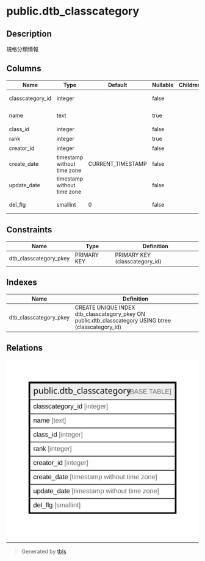 # public.dtb_classcategory

## Description

規格分類情報

## Columns

| Name | Type | Default | Nullable | Children | Parents | Comment |
| ---- | ---- | ------- | -------- | -------- | ------- | ------- |
| classcategory_id | integer |  | false |  |  | 規格分類情報ID |
| name | text |  | true |  |  | 規格分類名 |
| class_id | integer |  | false |  |  | 規格ID |
| rank | integer |  | true |  |  | 表示順 |
| creator_id | integer |  | false |  |  | 作成者ID |
| create_date | timestamp without time zone | CURRENT_TIMESTAMP | false |  |  | 作成日時 |
| update_date | timestamp without time zone |  | false |  |  | 更新日時 |
| del_flg | smallint | 0 | false |  |  | 削除フラグ |

## Constraints

| Name | Type | Definition |
| ---- | ---- | ---------- |
| dtb_classcategory_pkey | PRIMARY KEY | PRIMARY KEY (classcategory_id) |

## Indexes

| Name | Definition |
| ---- | ---------- |
| dtb_classcategory_pkey | CREATE UNIQUE INDEX dtb_classcategory_pkey ON public.dtb_classcategory USING btree (classcategory_id) |

## Relations

![er](public.dtb_classcategory.svg)

---

> Generated by [tbls](https://github.com/k1LoW/tbls)
